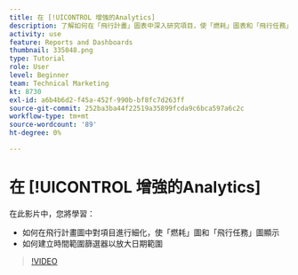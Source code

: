 ```yaml
---
title: 在 [!UICONTROL 增強的Analytics]
description: 了解如何在「飛行計畫」圖表中深入研究項目，使「燃耗」圖表和「飛行任務」圖表在Workfront中顯示。
activity: use
feature: Reports and Dashboards
thumbnail: 335048.png
type: Tutorial
role: User
level: Beginner
team: Technical Marketing
kt: 8730
exl-id: a6b4b6d2-f45a-452f-990b-bf8fc7d263ff
source-git-commit: 252ba3ba44f22519a35899fcda9c6bca597a6c2c
workflow-type: tm+mt
source-wordcount: '89'
ht-degree: 0%

---
```


# 在 [!UICONTROL 增強的Analytics]

在此影片中，您將學習：

* 如何在飛行計畫圖中對項目進行細化，使「燃耗」圖和「飛行任務」圖顯示
* 如何建立時間範圍篩選器以放大日期範圍

>[!VIDEO](https://video.tv.adobe.com/v/335048/?quality=12)
